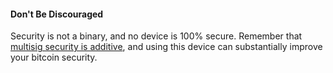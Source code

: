 #### Don't Be Discouraged
Security is not a binary, and no device is 100% secure.
Remember that [multisig security is additive](https://twitter.com/mflaxman/status/1146813775380647938), and using this device can substantially improve your bitcoin security.
